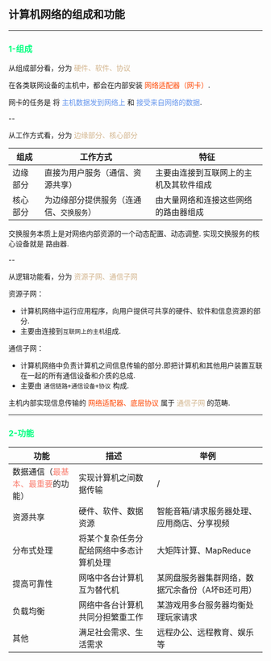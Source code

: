## 计算机网络的组成和功能

---

### <font color='SpringGreen'>1-组成</font>

从组成部分看，分为 <font color='tan'>硬件、软件、协议</font>

在各类联网设备的主机中，都会在内部安装 <font color='orangered'>网络适配器（网卡）</font>.

网卡的任务是  将 <font color='cornflowerblue'>主机数据发到网络上</font> 和 <font color='cornflowerblue'>接受来自网络的数据</font>.

--

从工作方式看，分为 <font color='tan'>边缘部分、核心部分</font>

| 组成     | 工作方式                                 | 特征                                   |
| -------- | ---------------------------------------- | -------------------------------------- |
| 边缘部分 | 直接为用户服务（通信、资源共享）         | 主要由连接到互联网上的主机及其软件组成 |
| 核心部分 | 为边缘部分提供服务（连通信、`交换服务`） | 由大量网络和连接这些网络的路由器组成   |

交换服务本质上是对网络内部资源的一个动态配置、动态调整.
实现交换服务的核心设备就是 路由器.

--

从逻辑功能看，分为 <font color='tan'>资源子网、通信子网</font>

资源子网：

- 计算机网络中运行应用程序，向用户提供可共享的硬件、软件和信息资源的部分.
- 主要由连接到`互联网上的主机`组成.

通信子网：

- 计算机网络中负责计算机之间信息传输的部分.即把计算机和其他用户装置互联在一起的所有通信设备和介质的总成.
- 主要由 `通信链路+通信设备+协议` 构成.

主机内部实现信息传输的 <font color='orangered'>网络适配器、底层协议</font> 属于 <font color='tan'>通信子网</font> 的范畴.

---

### <font color='SpringGreen'>2-功能</font>

| 功能                                                         | 描述                                     | 举例                                             |
| ------------------------------------------------------------ | ---------------------------------------- | ------------------------------------------------ |
| 数据通信（<font color='salmon'>最基本、最重要</font>的功能） | 实现计算机之间数据传输                   | /                                                |
| 资源共享                                                     | 硬件、软件、数据资源                     | 智能音箱/请求服务器处理、应用商店、分享视频      |
| 分布式处理                                                   | 将某个复杂任务分配给网络中多态计算机处理 | 大矩阵计算、MapReduce                            |
| 提高可靠性                                                   | 网咯中各台计算机互为替代机               | 某网盘服务器集群网络，数据冗余备份（A坏B还可用） |
| 负载均衡                                                     | 网络中各台计算机共同分担繁重工作         | 某游戏用多台服务器均衡处理玩家请求               |
| 其他                                                         | 满足社会需求、生活需求                   | 远程办公、远程教育、娱乐等                       |

